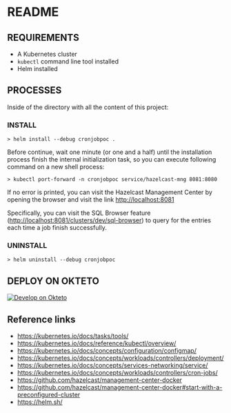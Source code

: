# README

## REQUIREMENTS

- A Kubernetes cluster
- `kubectl` command line tool installed
- Helm installed

## PROCESSES

Inside of the directory with all the content of this project:

### INSTALL

```shell
> helm install --debug cronjobpoc .
```

Before continue, wait one minute (or one and a half) until the installation process finish the internal initialization task, so you can execute following command on a new shell process:

```shell
> kubectl port-forward -n cronjobpoc service/hazelcast-mng 8081:8080
```

If no error is printed, you can visit the Hazelcast Management Center by opening the browser and visit the link <http://localhost:8081>

Specifically, you can visit the SQL Browser feature (<http://localhost:8081/clusters/dev/sql-browser>) to query for the entries each time a job finish successfully.

### UNINSTALL

```shell
> helm uninstall --debug cronjobpoc
```

## DEPLOY ON OKTETO

[![Develop on Okteto](https://okteto.com/develop-okteto.svg)](https://cloud.okteto.com/#/deploy?repository=https://github.com/dvillacesopra/k8s-cronjob-poc)

## Reference links

- <https://kubernetes.io/docs/tasks/tools/>
- <https://kubernetes.io/docs/reference/kubectl/overview/>
- <https://kubernetes.io/docs/concepts/configuration/configmap/>
- <https://kubernetes.io/docs/concepts/workloads/controllers/deployment/>
- <https://kubernetes.io/docs/concepts/services-networking/service/>
- <https://kubernetes.io/docs/concepts/workloads/controllers/cron-jobs/>
- <https://github.com/hazelcast/management-center-docker>
- <https://github.com/hazelcast/management-center-docker#start-with-a-preconfigured-cluster>
- <https://helm.sh/>

